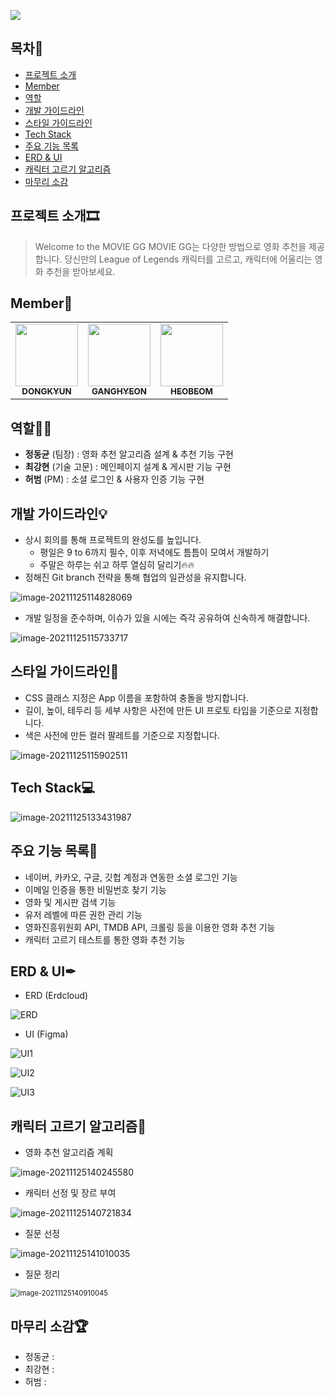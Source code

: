 ![](README.assets/moviegg.png)



## 목차🔎
- [프로젝트 소개](#프로젝트-소개)
- [Member](#member)
- [역할](#역할)
- [개발 가이드라인](#개발-가이드라인)
- [스타일 가이드라인](#스타일-가이드라인)
- [Tech Stack](#tech-stack)
- [주요 기능 목록](#주요-기능-목록)
- [ERD & UI](#erd-&-ui)
- [캐릭터 고르기 알고리즘](#캐릭터-고르기-알고리즘)
- [마무리 소감](#마무리-소감)



## 프로젝트 소개🎞

>Welcome to the MOVIE GG
>MOVIE GG는 다양한 방법으로 영화 추천을 제공합니다. 당신만의 League of Legends 캐릭터를 고르고, 캐릭터에 어울리는 영화 추천을 받아보세요.



## Member👬

<table>
  <tr>
    <td align="center"><a href="https://github.com/DongKyunJung"><img src="https://avatars.githubusercontent.com/u/87457171?v=4" width="100px;" alt=""/><br /><sub><b>DONGKYUN</b></sub></a><br /></td>
    <td align="center"><a href="https://github.com/khyunchoi"><img src="https://avatars.githubusercontent.com/u/77478732?v=4" width="100px;" alt=""/><br /><sub><b>GANGHYEON</b></sub></a><br /></td>
    <td align="center"><a href="https://github.com/HeoBeom"><img src="https://avatars.githubusercontent.com/u/87457226?v=4" width="100px;" alt=""/><br /><sub><b>HEOBEOM</b></sub></a><br /></td>
  </tr>
</table>  


## 역할🧙‍♂️

- **정동균** (팀장) : 영화 추천 알고리즘 설계 & 추천 기능 구현
- **최강현** (기술 고문) : 메인페이지 설계 & 게시판 기능 구현
- **허범** (PM) : 소셜 로그인 & 사용자 인증 기능 구현



## 개발 가이드라인💡

- 상시 회의를 통해 프로젝트의 완성도를 높입니다.
  - 평일은 9 to 6까지 필수, 이후 저녁에도 틈틈이 모여서 개발하기
  - 주말은 하루는 쉬고 하루 열심히 달리기🔥🔥
- 정해진 Git branch 전략을 통해 협업의 일관성을 유지합니다.

![image-20211125114828069](README.assets/image-20211125114828069.png)

- 개발 일정을 준수하며, 이슈가 있을 시에는 즉각 공유하여 신속하게 해결합니다.

![image-20211125115733717](README.assets/image-20211125115733717.png)



## 스타일 가이드라인🎨

- CSS 클래스 지정은 App 이름을 포함하여 충돌을 방지합니다.
- 길이, 높이, 테두리 등 세부 사항은 사전에 만든 UI 프로토 타입을 기준으로 지정합니다.
- 색은 사전에 만든 컬러 팔레트를 기준으로 지정합니다.

![image-20211125115902511](README.assets/image-20211125115902511.png)



## Tech Stack💻

![image-20211125133431987](README.assets/image-20211125133431987.png)



## 주요 기능 목록💪

- 네이버, 카카오, 구글, 깃헙 계정과 연동한 소셜 로그인 기능
- 이메일 인증을 통한 비밀번호 찾기 기능
- 영화 및 게시판 검색 기능
- 유저 레벨에 따른 권한 관리 기능
- 영화진흥위원회 API, TMDB API, 크롤링 등을 이용한 영화 추천 기능
- 캐릭터 고르기 테스트를 통한 영화 추천 기능



## ERD & UI✒

- ERD (Erdcloud)

![ERD](README.assets/ERD.png)

- UI (Figma)

![UI1](README.assets/UI1.png)

![UI2](README.assets/UI2.png)

![UI3](README.assets/UI3.png)



## 캐릭터 고르기 알고리즘📃

- 영화 추천 알고리즘 계획

![image-20211125140245580](README.assets/image-20211125140245580.png)

- 캐릭터 선정 및 장르 부여

![image-20211125140721834](README.assets/image-20211125140721834.png)

- 질문 선정

![image-20211125141010035](README.assets/image-20211125141010035.png)

- 질문 정리

<img src="README.assets/image-20211125140910045.png" alt="image-20211125140910045" style="zoom: 80%;" />

## 마무리 소감🏆

- 정동균 :
- 최강현 : 
- 허범 :
